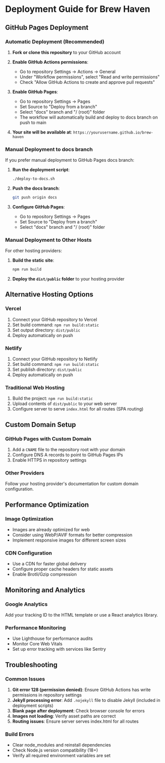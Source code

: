 # Deployment Guide for Brew Haven

## GitHub Pages Deployment

### Automatic Deployment (Recommended)

1. **Fork or clone this repository** to your GitHub account

2. **Enable GitHub Actions permissions**:
   - Go to repository Settings → Actions → General
   - Under "Workflow permissions", select "Read and write permissions"
   - Check "Allow GitHub Actions to create and approve pull requests"

3. **Enable GitHub Pages**:
   - Go to repository Settings → Pages
   - Set Source to "Deploy from a branch"
   - Select "docs" branch and "/ (root)" folder
   - The workflow will automatically build and deploy to docs branch on push to main

3. **Your site will be available at**: `https://yourusername.github.io/brew-haven`

### Manual Deployment to docs branch

If you prefer manual deployment to GitHub Pages docs branch:

1. **Run the deployment script**:
   ```bash
   ./deploy-to-docs.sh
   ```

2. **Push the docs branch**:
   ```bash
   git push origin docs
   ```

3. **Configure GitHub Pages**:
   - Go to repository Settings → Pages
   - Set Source to "Deploy from a branch"
   - Select "docs" branch and "/ (root)" folder

### Manual Deployment to Other Hosts

For other hosting providers:

1. **Build the static site**:
   ```bash
   npm run build
   ```

2. **Deploy the `dist/public` folder** to your hosting provider

## Alternative Hosting Options

### Vercel
1. Connect your GitHub repository to Vercel
2. Set build command: `npm run build:static`
3. Set output directory: `dist/public`
4. Deploy automatically on push

### Netlify
1. Connect your GitHub repository to Netlify
2. Set build command: `npm run build:static`
3. Set publish directory: `dist/public`
4. Deploy automatically on push

### Traditional Web Hosting
1. Build the project: `npm run build:static`
2. Upload contents of `dist/public` to your web server
3. Configure server to serve `index.html` for all routes (SPA routing)

## Custom Domain Setup

### GitHub Pages with Custom Domain
1. Add a `CNAME` file to the repository root with your domain
2. Configure DNS A records to point to GitHub Pages IPs
3. Enable HTTPS in repository settings

### Other Providers
Follow your hosting provider's documentation for custom domain configuration.

## Performance Optimization

### Image Optimization
- Images are already optimized for web
- Consider using WebP/AVIF formats for better compression
- Implement responsive images for different screen sizes

### CDN Configuration
- Use a CDN for faster global delivery
- Configure proper cache headers for static assets
- Enable Brotli/Gzip compression

## Monitoring and Analytics

### Google Analytics
Add your tracking ID to the HTML template or use a React analytics library.

### Performance Monitoring
- Use Lighthouse for performance audits
- Monitor Core Web Vitals
- Set up error tracking with services like Sentry

## Troubleshooting

### Common Issues
1. **Git error 128 (permission denied)**: Ensure GitHub Actions has write permissions in repository settings
2. **Jekyll processing error**: Add `.nojekyll` file to disable Jekyll (included in deployment scripts)
3. **Blank page after deployment**: Check browser console for errors
4. **Images not loading**: Verify asset paths are correct
5. **Routing issues**: Ensure server serves index.html for all routes

### Build Errors
- Clear node_modules and reinstall dependencies
- Check Node.js version compatibility (18+)
- Verify all required environment variables are set